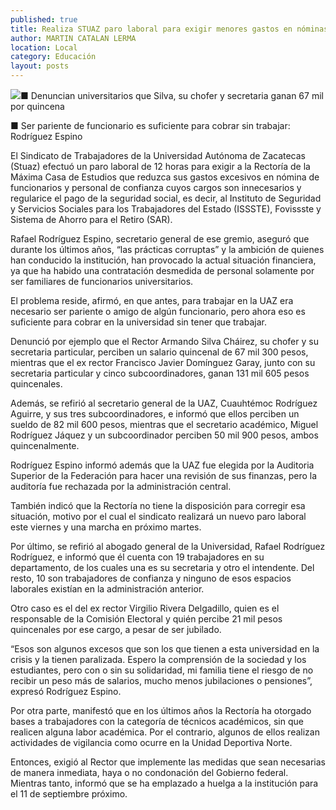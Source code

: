 ```yaml
---
published: true
title: Realiza STUAZ paro laboral para exigir menores gastos en nóminas
author: MARTIN CATALAN LERMA
location: Local
category: Educación
layout: posts
---
```


![](http://i.imgur.com/FQJ9Cxrm.jpg)■ Denuncian universitarios que Silva, su chofer y secretaria ganan 67 mil por quincena

■ Ser pariente de funcionario es suficiente para cobrar sin trabajar: Rodríguez Espino

El Sindicato de Trabajadores de la Universidad Autónoma de Zacatecas (Stuaz) efectuó un paro laboral de 12 horas para exigir a la Rectoría de la Máxima Casa de Estudios que reduzca sus gastos excesivos en nómina de funcionarios y personal de confianza cuyos cargos son innecesarios y regularice el pago de la seguridad social, es decir, al Instituto de Seguridad y Servicios Sociales para los Trabajadores del Estado (ISSSTE), Fovissste y Sistema de Ahorro para el Retiro (SAR).

Rafael Rodríguez Espino, secretario general de ese gremio, aseguró que durante los últimos años, “las prácticas corruptas” y la ambición de quienes han conducido la institución, han provocado la actual situación financiera, ya que ha habido una contratación desmedida de personal solamente por ser familiares de funcionarios universitarios.

El problema reside, afirmó, en que antes, para trabajar en la UAZ era necesario ser pariente o amigo de algún funcionario, pero ahora eso es suficiente para cobrar en la universidad sin tener que trabajar.

Denunció por ejemplo que el Rector Armando Silva Cháirez, su chofer y su secretaria particular,  perciben un salario quincenal de 67 mil 300 pesos, mientras que el ex rector Francisco Javier Domínguez Garay, junto con su secretaria particular y cinco subcoordinadores, ganan 131 mil 605 pesos quincenales.

Además, se refirió al secretario general de la UAZ, Cuauhtémoc Rodríguez Aguirre, y sus tres subcoordinadores, e informó que ellos perciben un sueldo de 82 mil 600 pesos, mientras que el secretario académico, Miguel Rodríguez Jáquez y un subcoordinador perciben 50 mil 900 pesos, ambos quincenalmente.

Rodríguez Espino informó además que la UAZ fue elegida por la Auditoria Superior de la Federación para hacer una revisión de sus finanzas, pero la auditoría fue rechazada por la administración central.

También indicó que la Rectoría no tiene la disposición para corregir esa situación, motivo por el cual el sindicato realizará un nuevo paro laboral este viernes y una marcha en próximo martes.

Por último, se refirió al abogado general de la Universidad, Rafael Rodríguez Rodríguez, e informó que él cuenta con 19 trabajadores en su departamento, de los cuales una es su secretaria y otro el intendente. Del resto, 10 son trabajadores de confianza y ninguno de esos espacios laborales existían en la administración anterior.

Otro caso es el del ex rector Virgilio Rivera Delgadillo, quien es el responsable de la Comisión Electoral y quién percibe 21 mil pesos quincenales por ese cargo, a pesar de ser jubilado.

“Esos son algunos excesos que son los que tienen a esta universidad en la crisis y la tienen paralizada. Espero la comprensión de la sociedad y los estudiantes, pero con o sin su solidaridad, mi familia tiene el riesgo de no recibir un peso más de salarios, mucho menos jubilaciones o pensiones”, expresó Rodríguez Espino.

Por otra parte, manifestó que en los últimos años la Rectoría ha otorgado bases a trabajadores con la categoría de técnicos académicos, sin que realicen alguna labor académica. Por el contrario, algunos de ellos realizan actividades de vigilancia como ocurre en la Unidad Deportiva Norte.

Entonces, exigió al Rector que implemente las medidas que sean necesarias de manera inmediata, haya o no condonación del Gobierno federal. Mientras tanto, informó que se ha emplazado a huelga a la institución para el 11 de septiembre próximo.
